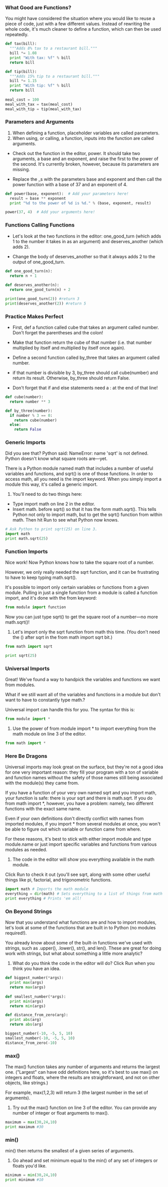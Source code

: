 
### What Good are Functions?

You might have considered the situation where you would like to reuse a piece of code, just with a few different values. Instead of rewriting the whole code, it's much cleaner to define a function, which can then be used repeatedly.

```python
def tax(bill):
  """Adds 8% tax to a restaurant bill."""
  bill *= 1.08
  print "With tax: %f" % bill
  return bill

def tip(bill):
  """Adds 15% tip to a restaurant bill."""
  bill *= 1.15
  print "With tip: %f" % bill
  return bill
  
meal_cost = 100
meal_with_tax = tax(meal_cost)
meal_with_tip = tip(meal_with_tax)
```

### Parameters and Arguments

1. When defining a function, placeholder variables are called parameters.
2. When using, or calling, a function, inputs into the function are called arguments.

* Check out the function in the editor, power. It should take two arguments, a base and an exponent, 
and raise the first to the power of the second. It's currently broken, however, because its parameters are missing.

* Replace the _s with the parameters base and exponent and then call the power function with a base of 37 and an exponent of 4.


```python 
def power(base, exponent):  # Add your parameters here!
  result = base ** exponent
  print "%d to the power of %d is %d." % (base, exponent, result)

power(37, 4)  # Add your arguments here!
```

### Functions Calling Functions

* Let's look at the two functions in the editor: one_good_turn (which adds 1 to the number it takes in as an argument) and deserves_another (which adds 2).

* Change the body of deserves_another so that it always adds 2 to the output of one_good_turn.

```python
def one_good_turn(n):
  return n + 1
    
def deserves_another(n):
  return one_good_turn(n) + 2

print(one_good_turn(2)) #return 3
print(deserves_another(2)) #return 5
```

### Practice Makes Perfect

* First, def a function called cube that takes an argument called number. Don't forget the parentheses and the colon!

* Make that function return the cube of that number (i.e. that number multiplied by itself and multiplied by itself once again).

* Define a second function called by_three that takes an argument called number.

* if that number is divisible by 3, by_three should call cube(number) and return its result. Otherwise, by_three should return False.

* Don't forget that if and else statements need a : at the end of that line!

```python
def cube(number):
  return number ** 3

def by_three(number):
  if number % 3 == 0:
    return cube(number)
  else:
    return False
```

### Generic Imports

Did you see that? Python said: NameError: name 'sqrt' is not defined. Python doesn't know what square roots are—yet.

There is a Python module named math that includes a number of useful variables and functions, and sqrt() is one of those functions. In order to access math, all you need is the import keyword. When you simply import a module this way, it's called a generic import.

1. You'll need to do two things here:

* Type import math on line 2 in the editor.
* Insert math. before sqrt() so that it has the form math.sqrt(). This tells Python not only to import math, but to get the sqrt() function from within math. Then hit Run to see what Python now knows.

```python
# Ask Python to print sqrt(25) on line 3.
import math
print math.sqrt(25)
```

### Function Imports

Nice work! Now Python knows how to take the square root of a number.

However, we only really needed the sqrt function, and it can be frustrating to have to keep typing math.sqrt().

It's possible to import only certain variables or functions from a given module. Pulling in just a single function from a module is called a function import, and it's done with the from keyword:
```python
from module import function
```
Now you can just type sqrt() to get the square root of a number—no more math.sqrt()!

1. Let's import only the sqrt function from math this time. (You don't need the () after sqrt in the from math import sqrt bit.)

```python
from math import sqrt

print sqrt(25)
```

### Universal Imports 

Great! We've found a way to handpick the variables and functions we want from modules.

What if we still want all of the variables and functions in a module but don't want to have to constantly type math.?

Universal import can handle this for you. The syntax for this is:

```python
from module import *
```

1. Use the power of from module import * to import everything from the math module on line 3 of the editor.

```python
from math import *
```

### Here Be Dragons

Universal imports may look great on the surface, but they're not a good idea for one very important reason: they fill your program with a ton of variable and function names without the safety of those names still being associated with the module(s) they came from.

If you have a function of your very own named sqrt and you import math, your function is safe: there is your sqrt and there is math.sqrt. If you do from math import *, however, you have a problem: namely, two different functions with the exact same name.

Even if your own definitions don't directly conflict with names from imported modules, if you import * from several modules at once, you won't be able to figure out which variable or function came from where.

For these reasons, it's best to stick with either import module and type module.name or just import specific variables and functions from various modules as needed.

1. The code in the editor will show you everything available in the math module.

Click Run to check it out (you'll see sqrt, along with some other useful things like pi, factorial, and trigonometric functions.

```python 
import math # Imports the math module
everything = dir(math) # Sets everything to a list of things from math
print everything # Prints 'em all!
```

### On Beyond Strings

Now that you understand what functions are and how to import modules, let's look at some of the functions that are built in to Python (no modules required!).

You already know about some of the built-in functions we've used with strings, such as .upper(), .lower(), str(), and len(). These are great for doing work with strings, but what about something a little more analytic?

1. What do you think the code in the editor will do? Click Run when you think you have an idea.

```python
def biggest_number(*args):
  print max(args)
  return max(args)
    
def smallest_number(*args):
  print min(args)
  return min(args)

def distance_from_zero(arg):
  print abs(arg)
  return abs(arg)

biggest_number(-10, -5, 5, 10)
smallest_number(-10, -5, 5, 10)
distance_from_zero(-10)
```

### max()

The max() function takes any number of arguments and returns the largest one. ("Largest" can have odd definitions here, so it's best to use max() on integers and floats, where the results are straightforward, and not on other objects, like strings.)

For example, max(1,2,3) will return 3 (the largest number in the set of arguments).

1. Try out the max() function on line 3 of the editor. You can provide any number of integer or float arguments to max().
```python
maximum = max(30,24,10)
print maximum #30
```

### min() 

min() then returns the smallest of a given series of arguments.

1. Go ahead and set minimum equal to the min() of any set of integers or floats you'd like.
```python
minimum = min(30,24,10)
print minimum #10
```
